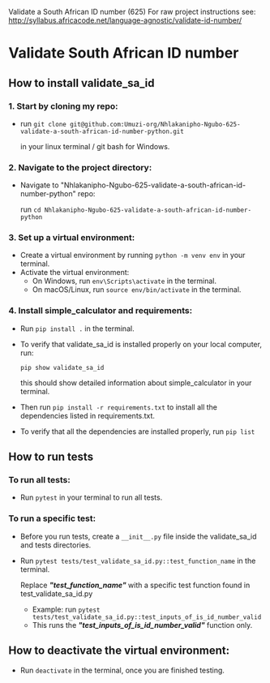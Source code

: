 Validate a South African ID number (625)
For raw project instructions see: http://syllabus.africacode.net/language-agnostic/validate-id-number/

# Validate South African ID number

## How to install validate_sa_id


### 1. Start by cloning my repo:

- run ```git clone git@github.com:Umuzi-org/Nhlakanipho-Ngubo-625-validate-a-south-african-id-number-python.git``` 
 
    in your linux terminal / git bash for Windows.

### 2. Navigate to the project directory:

- Navigate to "Nhlakanipho-Ngubo-625-validate-a-south-african-id-number-python" repo:

    run ```cd Nhlakanipho-Ngubo-625-validate-a-south-african-id-number-python```

### 3. Set up a virtual environment:

- Create a virtual environment by running ```python -m venv env``` in your terminal.
- Activate the virtual environment:
    - On Windows, run ```env\Scripts\activate``` in the terminal.
    - On macOS/Linux, run ```source env/bin/activate``` in the terminal.

### 4. Install simple_calculator and requirements:

- Run ```pip install .``` in the terminal.

- To verify that validate_sa_id is installed properly on your local computer, run:

     ```pip show validate_sa_id```

    this should show detailed information about simple_calculator in your terminal.

- Then run ```pip install -r requirements.txt``` to install all the dependencies listed in requirements.txt.

- To verify that all the dependencies are installed properly, run ```pip list```

## How to run tests

### To run all tests:

- Run ```pytest``` in your terminal to run all tests.

### To run a specific test:

- Before you run tests, create a ```__init__.py``` file inside the validate_sa_id and tests directories.

- Run ```pytest tests/test_validate_sa_id.py::test_function_name``` in the terminal.

    Replace ***"test_function_name"*** with a specific test function found in test_validate_sa_id.py
    - Example: run ```pytest tests/test_validate_sa_id.py::test_inputs_of_is_id_number_valid```
    - This runs the ***"test_inputs_of_is_id_number_valid"*** function only.

## How to deactivate the virtual environment:

- Run ```deactivate``` in the terminal, once you are finished testing.

